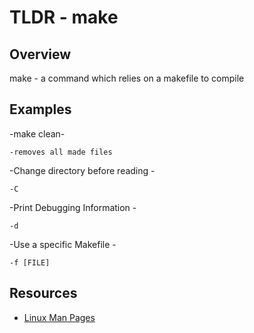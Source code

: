TLDR - make
==========

Overview
--------

make - a command which relies on a makefile to compile

Examples
--------

-make clean-
	
	-removes all made files

-Change directory before reading -
	
	-C

-Print Debugging Information -

	-d

-Use a specific Makefile -

	-f [FILE]


Resources
---------

- [Linux Man Pages](http://man7.org/linux/man-pages/man1/ls.1.html)

